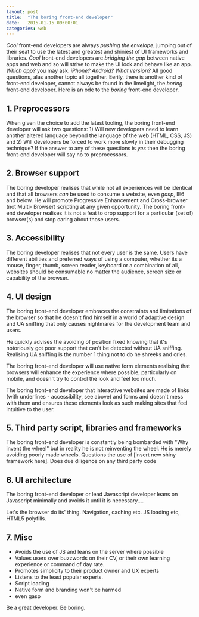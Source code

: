 ```yaml
---
layout: post
title:  "The boring front-end developer"
date:   2015-01-15 09:00:01
categories: web
---
```


*Cool* front-end developers are always *pushing the envelope*, jumping out of their seat to use the latest and greatest and shiniest of UI frameworks and libraries. *Cool* front-end developers are *bridging the gap* between native apps and web and so will strive to make the UI look and behave like an app. *Which app?* you may ask. *iPhone? Android? What version?* All good questions, alas another topic all together. Eerily, there is another kind of front-end developer, cannot always be found in the limelight, the *boring* front-end developer. Here is an ode to the *boring* front-end developer.

## 1. Preprocessors

When given the choice to add the latest tooling, the boring front-end developer will ask two questions: 1) Will new developers need to learn another altered language beyond the language of the web (HTML, CSS, JS) and 2) Will developers be forced to work more slowly in their debugging technique? If the answer to any of these questions is *yes* then the boring front-end developer will say no to preprocessors.

## 2. Browser support

The boring developer realises that while not all experiences will be identical and that all browsers *can* be used to consume a website, even *gasp*, IE6 and below. He will promote Progressive Enhancement and Cross-browser (not Multi- Browser) scripting at any given opportunity. The boring front-end developer realises it is not a feat to drop support for a particular (set of) browser(s) and stop caring about those users.

## 3. Accessibility

The boring developer realises that not every user is the same. Users have different abilities and preferred ways of using a computer, whether its a mouse, finger, thumb, screen reader, keyboard or a combination of all, websites should be consumable no matter the audience, screen size or capability of the browser.

## 4. UI design

The boring front-end developer embraces the constraints and limitations of the browser so that he doesn't find himself in a world of adaptive design and UA sniffing that only causes nightmares for the development team and users.

He quickly advises the avoiding of position fixed knowing that it's notoriously got poor support that can't be detected without UA sniffing. Realising UA sniffing is the number 1 thing not to do he shreeks and cries.

The boring front-end developer will use native form elements realising that browsers will enhance the experience where possible, particularly on mobile, and doesn't try to control the look and feel too much.

The boring front-end developer that interactive websites are made of links (with underlines - accessibility, see above) and forms and doesn't mess with them and ensures these elements look as such making sites that feel intuitive to the user.

## 5. Third party script, libraries and frameworks

The boring front-end developer is constantly being bombarded with "Why invent the wheel" but in reality he is not reinventing the wheel. He is merely avoiding poorly made wheels. Questions the use of [insert new shiny framework here]. Does due diligence on any third party code

## 6. UI architecture

The boring front-end developer or lead Javascript developer leans on Javascript minimally and avoids it until it is necessary....

Let's the browser do its' thing. Navigation, caching etc. JS loading etc, HTML5 polyfills.

## 7. Misc

- Avoids the use of JS and leans on the server where possible
- Values users over buzzwords on their CV, or their own learning experience or command of day rate.
- Promotes simplicity to their product owner and UX experts
- Listens to the least popular experts.
- Script loading
- Native form and branding won't be harmed
- even gasp

Be a great developer. Be boring.


<!-- http://blog.capwatkins.com/the-boring-designer -->